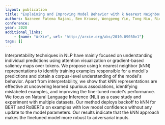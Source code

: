 ```yaml
---
layout: publication
title: "Explaining and Improving Model Behavior with k Nearest Neighbor Representations"
authors: Nazneen Fatema Rajani, Ben Krause, Wengpeng Yin, Tong Niu, Richard Socher, Caiming Xiong
conference: 
year: 2020
additional_links: 
    - {name: "ArXiv", url: "http://arxiv.org/abs/2010.09030v1"}
tags: []
---
```

Interpretability techniques in NLP have mainly focused on understanding
individual predictions using attention visualization or gradient-based saliency
maps over tokens. We propose using k nearest neighbor (kNN) representations to
identify training examples responsible for a model's predictions and obtain a
corpus-level understanding of the model's behavior. Apart from
interpretability, we show that kNN representations are effective at uncovering
learned spurious associations, identifying mislabeled examples, and improving
the fine-tuned model's performance. We focus on Natural Language Inference
(NLI) as a case study and experiment with multiple datasets. Our method deploys
backoff to kNN for BERT and RoBERTa on examples with low model confidence
without any update to the model parameters. Our results indicate that the kNN
approach makes the finetuned model more robust to adversarial inputs.